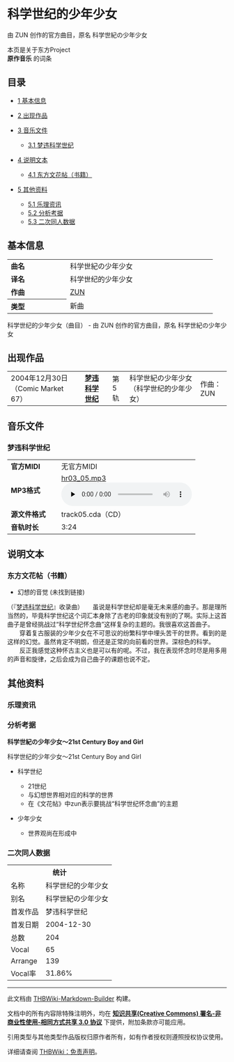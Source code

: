 # 科学世纪的少年少女

<!-- source html: G:\repos\THBWiki-Markdown-Builder\THBWikiMarkdown\Temp\main\c\cc\ns0%3A%E7%A7%91%E5%AD%A6%E4%B8%96%E7%BA%AA%E7%9A%84%E5%B0%91%E5%B9%B4%E5%B0%91%E5%A5%B3.html -->

由 ZUN 创作的官方曲目，原名 科学世紀の少年少女

本页是关于东方Project  
 **原作音乐** 的词条

## 目录

- [1 基本信息](#基本信息)
- [2 出现作品](#出现作品)
- [3 音乐文件](#音乐文件)

  - [3.1 梦违科学世纪](#梦违科学世纪)



- [4 说明文本](#说明文本)

  - [4.1 东方文花帖（书籍）](#东方文花帖（书籍）)



- [5 其他资料](#其他资料)

  - [5.1 乐理资讯](#乐理资讯)
  - [5.2 分析考据](#分析考据)
  - [5.3 二次同人数据](#二次同人数据)








## 基本信息

<table><tbody><tr><td style="width:120px"><b>曲名</b></td><td style="width:320px">科学世紀の少年少女</td></tr><tr><td><b>译名</b></td><td>科学世纪的少年少女</td></tr><tr><td><b>作曲</b></td><td><a href="./ZUN.md" title="ZUN">ZUN</a></td></tr><tr><th style="text-align: left;"><b>类型</b></th><td>新曲</td></tr></tbody></table>

科学世纪的少年少女（曲目） - 由 ZUN 创作的官方曲目，原名 科学世紀の少年少女

## 出现作品

<table>
<tbody><tr><td>2004年12月30日（Comic Market 67）</td><td><b><a href="./梦违科学世纪.md" title="梦违科学世纪">梦违科学世纪</a></b></td><td>第5轨</td><td style="padding-left:5px;">科学世紀の少年少女（科学世纪的少年少女）</td><td style="padding-left:10px;">作曲：ZUN</td></tr>
</tbody></table>



## 音乐文件

### 梦违科学世纪

<table><tbody><tr class="mw-empty-elt"></tr><tr><td width="100"><b>官方MIDI</b></td><td>无官方MIDI</td></tr><tr><td><b>MP3格式</b></td><td><a href="./文件-hr03_05.mp3.md" title="文件:hr03 05.mp3">hr03_05.mp3</a><br><audio src="https://upload.thwiki.cc/e/ef/hr03_05.mp3" loop="" controls="" preload="none"></audio></td></tr><tr><td><b>源文件格式</b></td><td>track05.cda（CD）</td></tr><tr><td><b>音轨时长</b></td><td>3:24</td></tr></tbody></table>



## 说明文本

### 东方文花帖（书籍）
- 幻想的音觉 (未找到链接)

（『[梦违科学世纪](./梦违科学世纪.md)』收录曲）　　虽说是科学世纪却是毫无未来感的曲子。那是理所当然的，毕竟科学世纪这个词汇本身除了古老的印象就没有别的了啊。实际上这首曲子是曾经挑战过“科学世纪怀念曲”这样复杂的主题的。我很喜欢这首曲子。  
　　穿着复古服装的少年少女在不可思议的纷繁科学中埋头苦干的世界。看到的是这样的幻觉。虽然肯定不明朗，但还是正常的向前看的世界。深棕色的科学。  
　　反正我感觉这种怀古主义也是可以有的呢。不过，我在表现怀念时尽是用多用的声音和旋律，之后会成为自己曲子的课题也说不定。

## 其他资料

### 乐理资讯

### 分析考据
  
 **科学世紀の少年少女～21st Century Boy and Girl** 
  
科学世纪的少年少女～21st Century Boy and Girl
  

- 科学世纪
  - 21世纪
  - 与幻想世界相对应的科学的世界
  - 在《文花帖》中zun表示要挑战“科学世纪怀念曲”的主题

- 少年少女
  - 世界观尚在形成中



### 二次同人数据

<table><tbody><tr><th colspan="2">统计</th></tr>
<tr><td>名称</td><td>科学世纪的少年少女</td></tr>
<tr><td>别名</td><td>科学世紀の少年少女</td></tr>
<tr><td>首发作品</td><td>梦违科学世纪</td></tr>
<tr><td>首发日期</td><td>2004-12-30</td></tr>
<tr><td>总数</td><td>204</td></tr>
<tr><td>Vocal</td><td>65</td></tr>
<tr><td>Arrange</td><td>139</td></tr>
<tr><td>Vocal率</td><td>31.86%</td></tr>
</tbody></table>




  
  

  





---

此文档由 [THBWiki-Markdown-Builder](https://github.com/Delsin-Yu/THBWiki-Markdown-Builder) 构建。

文档中的所有内容除特殊注明外，均在 [**知识共享(Creative Commons) 署名-非商业性使用-相同方式共享 3.0 协议**](https://creativecommons.org/licenses/by-sa/3.0/deed.zh-hans) 下提供，附加条款亦可能应用。

引用类型与其他类型作品版权归原作者所有，如有作者授权则遵照授权协议使用。

详细请查阅 [THBWiki：免责声明](https://thbwiki.cc/THBWiki:%E5%85%8D%E8%B4%A3%E5%A3%B0%E6%98%8E)。

